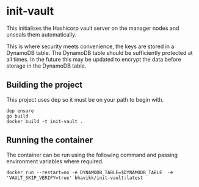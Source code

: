 # init-vault
This initialises the Hashicorp vault server on the manager nodes and unseals them automatically.

This is where security meets convenience, the keys are stored in a DynamoDB table. The DynamoDB table should be sufficiently protected at all times. In the future this may be updated to encrypt the data before storage in the DynamoDB table.

## Building the project
This project uses dep so it must be on your path to begin with.
```
dep ensure
go build
docker build -t init-vault .
```

## Running the container
The container can be run using the following command and passing environment variables where required.
```
docker run --restart=no -e DYNAMODB_TABLE=$DYNAMODB_TABLE  -e 'VAULT_SKIP_VERIFY=true' bhavikk/init-vault:latest
```
